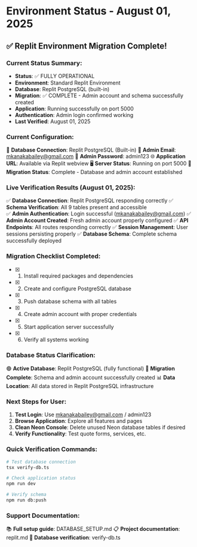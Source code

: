 
# Environment Status - August 01, 2025

## ✅ Replit Environment Migration Complete!

### Current Status Summary:
- **Status**: ✅ FULLY OPERATIONAL
- **Environment**: Standard Replit Environment  
- **Database**: Replit PostgreSQL (built-in)
- **Migration**: ✅ COMPLETE - Admin account and schema successfully created
- **Application**: Running successfully on port 5000
- **Authentication**: Admin login confirmed working
- **Last Verified**: August 01, 2025

### Current Configuration:
🔗 **Database Connection**: Replit PostgreSQL (Built-in)
📧 **Admin Email**: mkanakabailey@gmail.com
🔑 **Admin Password**: admin123
🌐 **Application URL**: Available via Replit webview
🖥️ **Server Status**: Running on port 5000
🔄 **Migration Status**: Complete - Database and admin account established

### Live Verification Results (August 01, 2025):
✅ **Database Connection**: Replit PostgreSQL responding correctly
✅ **Schema Verification**: All 9 tables present and accessible  
✅ **Admin Authentication**: Login successful (mkanakabailey@gmail.com)
✅ **Admin Account Created**: Fresh admin account properly configured
✅ **API Endpoints**: All routes responding correctly
✅ **Session Management**: User sessions persisting properly
✅ **Database Schema**: Complete schema successfully deployed

### Migration Checklist Completed:
- [x] 1. Install required packages and dependencies
- [x] 2. Create and configure PostgreSQL database
- [x] 3. Push database schema with all tables
- [x] 4. Create admin account with proper credentials
- [x] 5. Start application server successfully
- [x] 6. Verify all systems working

### Database Status Clarification:
🟢 **Active Database**: Replit PostgreSQL (fully functional)
🔄 **Migration Complete**: Schema and admin account successfully created
📊 **Data Location**: All data stored in Replit PostgreSQL infrastructure

### Next Steps for User:
1. **Test Login**: Use mkanakabailey@gmail.com / admin123
2. **Browse Application**: Explore all features and pages  
3. **Clean Neon Console**: Delete unused Neon database tables if desired
4. **Verify Functionality**: Test quote forms, services, etc.

### Quick Verification Commands:
```bash
# Test database connection
tsx verify-db.ts

# Check application status
npm run dev

# Verify schema
npm run db:push
```

### Support Documentation:
📚 **Full setup guide**: DATABASE_SETUP.md
📋 **Project documentation**: replit.md
🔧 **Database verification**: verify-db.ts

